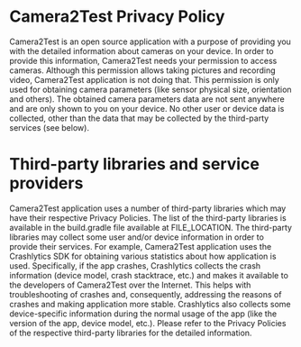 # Camera2Test Privacy Policy
Camera2Test is an open source application with a purpose of providing you with the detailed information about cameras on your device.
In order to provide this information, Camera2Test needs your permission to access cameras.
Although this permission allows taking pictures and recording video, Camera2Test application is not doing that. This permission is only used for obtaining camera parameters (like sensor physical size, orientation and others).
The obtained camera parameters data are not sent anywhere and are only shown to you on your device.
No other user or device data is collected, other than the data that may be collected by the third-party services (see below).
# Third-party libraries and service providers
Camera2Test application uses a number of third-party libraries which may have their respective Privacy Policies. The list of the third-party libraries is available in the build.gradle file available at FILE_LOCATION.
The third-party libraries may collect some user and/or device information in order to provide their services.
For example, Camera2Test application uses the Crashlytics SDK for obtaining various statistics about how application is used. Specifically, if the app crashes, Crashlytics collects the crash information (device model, crash stacktrace, etc.) and makes it available to the developers of Camera2Test over the Internet. This helps with troubleshooting of crashes and, consequently, addressing the reasons of crashes and making application more stable. Crashlytics also collects some device-specific information during the normal usage of the app (like the version of the app, device model, etc.).
Please refer to the Privacy Policies of the respective third-party libraries for the detailed information.
